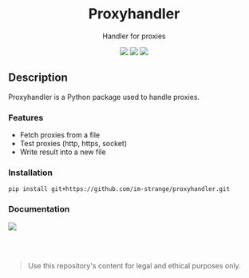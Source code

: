 <div align="center">
  <h1>Proxyhandler</h1>
  
  <p>Handler for proxies</p>
  <img src="https://img.shields.io/badge/License-MIT-blue?style=for-the-badge">
  <img src="https://img.shields.io/badge/Proxyhandler-1.0.0-red?style=for-the-badge">
  <img src="https://img.shields.io/badge/-Python package-grey?style=for-the-badge&logo=python&logoColor=white">
</div>

## Description
Proxyhandler is a Python package used to handle proxies.



### Features 
- Fetch proxies from a file 
- Test proxies (http, https, socket)
- Write result into a new file 

### Installation 
```
pip install git+https://github.com/im-strange/proxyhandler.git
```

### Documentation 
<a href="DOCUMENTATION.md">
  <img src="https://img.shields.io/badge/-Documentation-blue?style=for-the-badge">
</a>

<br><br>

> Use this repository's content for legal and ethical purposes only.
